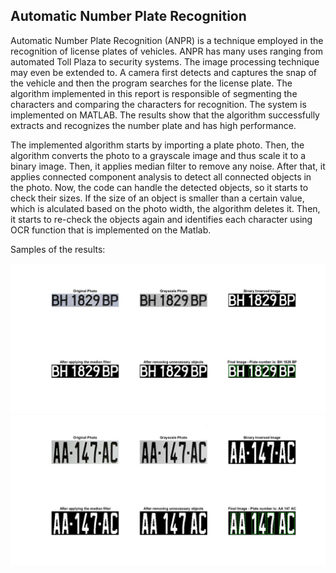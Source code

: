 ## Automatic Number Plate Recognition

Automatic Number Plate Recognition (ANPR) is a technique employed in the recognition of license plates of vehicles. ANPR has many uses ranging from automated Toll Plaza to security systems. The image processing technique may even be extended to. A camera first detects and captures the snap of the vehicle and then the program searches for the license plate. The algorithm implemented in this report is responsible of segmenting the characters and comparing the
characters for recognition. The system is implemented on MATLAB. The results show that the algorithm successfully extracts and recognizes the number plate and has high performance.



The implemented algorithm starts by importing a plate photo. Then, the algorithm converts the photo to a grayscale image and thus scale it to a binary image. Then, it applies median filter to remove any noise. After that, it applies connected component analysis to detect all connected objects in the photo. Now, the code can handle the detected objects, so it starts to check their sizes. If the size of an object is smaller than a certain value, which is  alculated based on the photo width, the algorithm deletes it. Then, it starts to re-check the objects again and identifies each character using OCR function that is implemented on the Matlab.


Samples of the results:

<img src="Results/1.JPG" width="1000"/>
<img src="Results/2.JPG" width="1000"/>

